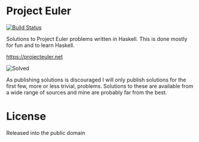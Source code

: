 Project Euler
=============

[![Build Status](https://travis-ci.org/jhnesk/project-euler.svg?branch=master)](https://travis-ci.org/jhnesk/project-euler)

Solutions to Project Euler problems written in Haskell.
This is done mostly for fun and to learn Haskell.

<https://projecteuler.net>

![Solved](https://projecteuler.net/profile/jhnesk.png)

As publishing solutions is discouraged I will only publish solutions
for the first few, more or less trivial, problems. Solutions to these
are available from a wide range of sources and mine are probably far
from the best.

License
=======

Released into the public domain
